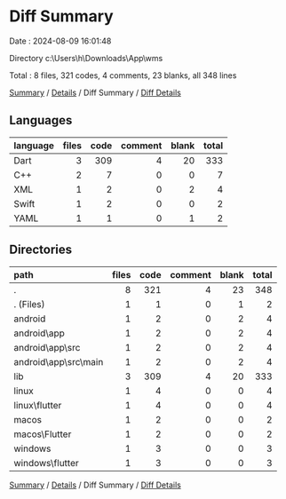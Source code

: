 # Diff Summary

Date : 2024-08-09 16:01:48

Directory c:\\Users\\h\\Downloads\\App\\wms

Total : 8 files,  321 codes, 4 comments, 23 blanks, all 348 lines

[Summary](results.md) / [Details](details.md) / Diff Summary / [Diff Details](diff-details.md)

## Languages
| language | files | code | comment | blank | total |
| :--- | ---: | ---: | ---: | ---: | ---: |
| Dart | 3 | 309 | 4 | 20 | 333 |
| C++ | 2 | 7 | 0 | 0 | 7 |
| XML | 1 | 2 | 0 | 2 | 4 |
| Swift | 1 | 2 | 0 | 0 | 2 |
| YAML | 1 | 1 | 0 | 1 | 2 |

## Directories
| path | files | code | comment | blank | total |
| :--- | ---: | ---: | ---: | ---: | ---: |
| . | 8 | 321 | 4 | 23 | 348 |
| . (Files) | 1 | 1 | 0 | 1 | 2 |
| android | 1 | 2 | 0 | 2 | 4 |
| android\\app | 1 | 2 | 0 | 2 | 4 |
| android\\app\\src | 1 | 2 | 0 | 2 | 4 |
| android\\app\\src\\main | 1 | 2 | 0 | 2 | 4 |
| lib | 3 | 309 | 4 | 20 | 333 |
| linux | 1 | 4 | 0 | 0 | 4 |
| linux\\flutter | 1 | 4 | 0 | 0 | 4 |
| macos | 1 | 2 | 0 | 0 | 2 |
| macos\\Flutter | 1 | 2 | 0 | 0 | 2 |
| windows | 1 | 3 | 0 | 0 | 3 |
| windows\\flutter | 1 | 3 | 0 | 0 | 3 |

[Summary](results.md) / [Details](details.md) / Diff Summary / [Diff Details](diff-details.md)